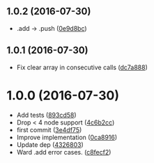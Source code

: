 <a name="1.0.2"></a>
## 1.0.2 (2016-07-30)

* .add → .push ([0e9d8bc](https://github.com/kikobeats/array-list/commit/0e9d8bc))



<a name="1.0.1"></a>
## 1.0.1 (2016-07-30)

* Fix clear array in consecutive calls ([dc7a888](https://github.com/kikobeats/array-list/commit/dc7a888))



<a name="1.0.0"></a>
# 1.0.0 (2016-07-30)

* Add tests ([893cd58](https://github.com/kikobeats/array-list/commit/893cd58))
* Drop < 4 node support ([4c6b2cc](https://github.com/kikobeats/array-list/commit/4c6b2cc))
* first commit ([3e4df75](https://github.com/kikobeats/array-list/commit/3e4df75))
* Improve implementation ([0ca8916](https://github.com/kikobeats/array-list/commit/0ca8916))
* Update dep ([4326803](https://github.com/kikobeats/array-list/commit/4326803))
* Ward .add error cases. ([c8fecf2](https://github.com/kikobeats/array-list/commit/c8fecf2))



